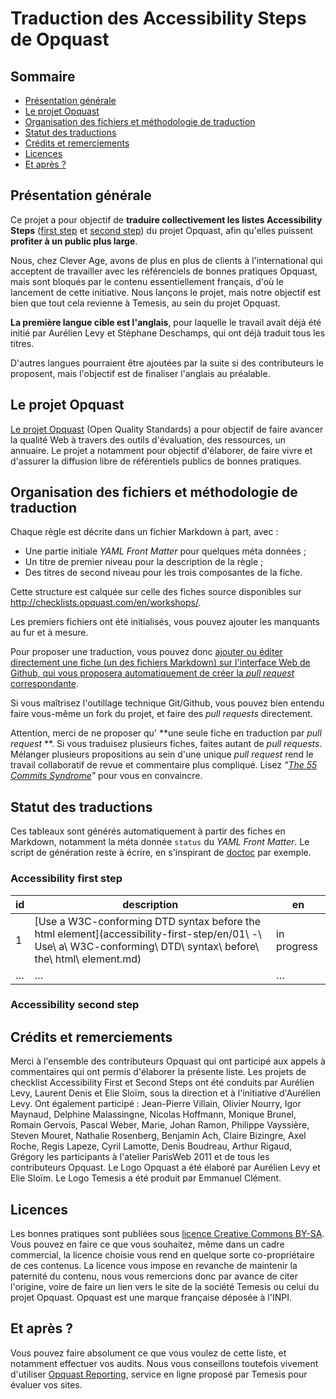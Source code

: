 # Traduction des Accessibility Steps de Opquast

<!-- START doctoc generated TOC please keep comment here to allow auto update -->
<!-- DON'T EDIT THIS SECTION, INSTEAD RE-RUN doctoc TO UPDATE -->
## Sommaire

- [Présentation générale](#pr%C3%A9sentation-g%C3%A9n%C3%A9rale)
- [Le projet Opquast](#le-projet-opquast)
- [Organisation des fichiers et méthodologie de traduction](#organisation-des-fichiers-et-m%C3%A9thodologie-de-traduction)
- [Statut des traductions](#statut-des-traductions)
- [Crédits et remerciements](#cr%C3%A9dits-et-remerciements)
- [Licences](#licences)
- [Et après ?](#et-apr%C3%A8s-)

<!-- END doctoc generated TOC please keep comment here to allow auto update -->

## Présentation générale

Ce projet a pour objectif de **traduire collectivement les listes Accessibility Steps** ([first step](https://checklists.opquast.com/fr/accessibility-first-step/) et [second step](https://checklists.opquast.com/fr/accessibility-second-step/)) du projet Opquast, afin qu'elles puissent **profiter à un public plus large**.

Nous, chez Clever Age, avons de plus en plus de clients à l'international qui acceptent de travailler avec les référenciels de bonnes pratiques Opquast, mais sont bloqués par le contenu essentiellement français, d'où le lancement de cette initiative. Nous lançons le projet, mais notre objectif est bien que tout cela revienne à Temesis, au sein du projet Opquast.

**La première langue cible est l'anglais**, pour laquelle le travail avait déjà été initié par Aurélien Levy et Stéphane Deschamps, qui ont déjà traduit tous les titres.

D'autres langues pourraient être ajoutées par la suite si des contributeurs le proposent, mais l'objectif est de finaliser l'anglais au préalable.

## Le projet Opquast

[Le projet Opquast](http://checklists.opquast.com/fr/workshops/) (Open Quality Standards) a pour objectif de faire avancer la qualité Web à travers des outils d'évaluation, des ressources, un annuaire. Le projet a notamment pour objectif d'élaborer, de faire vivre et d'assurer la diffusion libre de référentiels publics de bonnes pratiques.

## Organisation des fichiers et méthodologie de traduction

Chaque règle est décrite dans un fichier Markdown à part, avec :

- Une partie initiale *YAML Front Matter* pour quelques méta données ;
- Un titre de premier niveau pour la description de la règle ;
- Des titres de second niveau pour les trois composantes de la fiche.

Cette structure est calquée sur celle des fiches source disponibles sur <http://checklists.opquast.com/en/workshops/>.

Les premiers fichiers ont été initialisés, vous pouvez ajouter les manquants au fur et à mesure.

Pour proposer une traduction, vous pouvez donc [ajouter ou éditer directement une fiche (un des fichiers Markdown) sur l'interface Web de Github, qui vous proposera automatiquement de créer la *pull request* correspondante](https://help.github.com/articles/editing-files-in-another-user-s-repository/).

Si vous maîtrisez l'outillage technique Git/Github, vous pouvez bien entendu faire vous-même un fork du projet, et faire des *pull requests* directement.

Attention, merci de ne proposer qu' **une seule fiche en traduction par *pull request* **. Si vous traduisez plusieurs fiches, faites autant de *pull requests*. Mélanger plusieurs propositions au sein d'une unique *pull request* rend le travail collaboratif de revue et commentaire plus compliqué. Lisez *"[The 55 Commits Syndrome](https://oncletom.io/2013/the-55-commits-syndrome/)"* pour vous en convaincre.

## Statut des traductions

Ces tableaux sont générés automatiquement à partir des fiches en Markdown, notamment la méta donnée `status` du *YAML Front Matter*. Le script de génération reste à écrire, en s'inspirant de [doctoc](https://github.com/thlorenz/doctoc/blob/master/doctoc.js) par exemple.

<!-- START status-table -->
<!-- DON'T EDIT THIS SECTION, INSTEAD RE-RUN status-table (yet to be written) TO UPDATE -->
### Accessibility first step

| id | description                                                                                                                                                      | en          |
|----|------------------------------------------------------------------------------------------------------------------------------------------------------------------|-------------|
| 1  | [Use a W3C-conforming DTD syntax before the html element](accessibility-first-step/en/01\ -\ Use\ a\ W3C-conforming\ DTD\ syntax\ before\ the\ html\ element.md) | in progress |
| …  | …                                                                                                                                                                | …           |

### Accessibility second step

<!-- END status-table -->


## Crédits et remerciements

Merci à l'ensemble des contributeurs Opquast qui ont participé aux appels à commentaires qui ont permis d'élaborer la présente liste. Les projets de checklist Accessibility First et Second Steps ont été conduits par Aurélien Levy, Laurent Denis et Elie Sloïm, sous la direction et à l'initiative d'Aurélien Levy. Ont également participé : Jean-Pierre Villain, Olivier Nourry, Igor Maynaud, Delphine Malassingne, Nicolas Hoffmann, Monique Brunel, Romain Gervois, Pascal Weber, Marie, Johan Ramon, Philippe Vayssière, Steven Mouret, Nathalie Rosenberg, Benjamin Ach, Claire Bizingre, Axel Roche, Regis Lapeze, Cyril Lamotte, Denis Boudreau, Arthur Rigaud, Grégory les participants à l'atelier ParisWeb 2011 et de tous les contributeurs Opquast. Le Logo Opquast a été élaboré par Aurélien Levy et Elie Sloïm. Le Logo Temesis a été produit par Emmanuel Clément.

## Licences

Les bonnes pratiques sont publiées sous [licence Creative Commons BY-SA](http://creativecommons.org/licenses/by-sa/2.0/fr/). Vous pouvez en faire ce que vous souhaitez, même dans un cadre commercial, la licence choisie vous rend en quelque sorte co-propriétaire de ces contenus. La licence vous impose en revanche de maintenir la paternité du contenu, nous vous remercions donc par avance de citer l'origine, voire de faire un lien vers le site de la société Temesis ou celui du projet Opquast. Opquast est une marque française déposée à l'INPI.

## Et après ?

Vous pouvez faire absolument ce que vous voulez de cette liste, et notamment effectuer vos audits. Nous vous conseillons toutefois vivement d'utiliser [Opquast Reporting](http://reporting.opquast.com), service en ligne proposé par Temesis pour évaluer vos sites.

